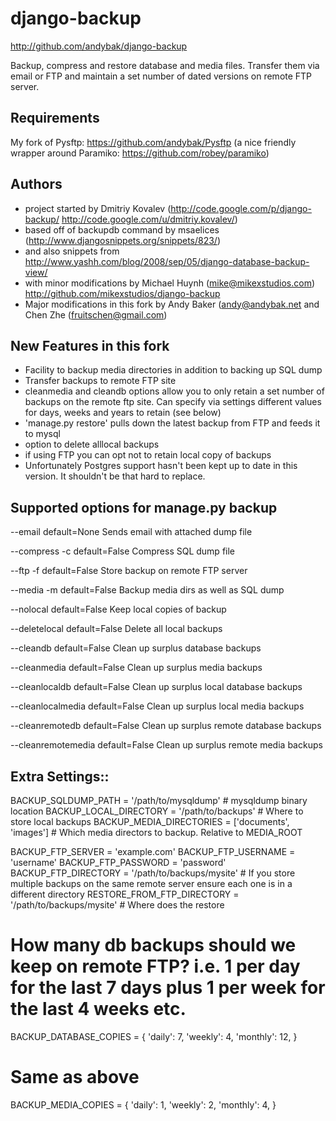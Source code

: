 django-backup
=============
http://github.com/andybak/django-backup

Backup, compress and restore database and media files. Transfer them via email or FTP and maintain a set number of dated versions on remote FTP server.

Requirements
------------

My fork of Pysftp: https://github.com/andybak/Pysftp
(a nice friendly wrapper around Paramiko: https://github.com/robey/paramiko)

Authors
-------

* project started by Dmitriy Kovalev (http://code.google.com/p/django-backup/ http://code.google.com/u/dmitriy.kovalev/)
* based off of backupdb command by msaelices (http://www.djangosnippets.org/snippets/823/)
* and also snippets from http://www.yashh.com/blog/2008/sep/05/django-database-backup-view/
* with minor modifications by Michael Huynh (mike@mikexstudios.com) http://github.com/mikexstudios/django-backup
* Major modifications in this fork by Andy Baker (andy@andybak.net and Chen Zhe (fruitschen@gmail.com)


New Features in this fork
-------------------------

- Facility to backup media directories in addition to backing up SQL dump
- Transfer backups to remote FTP site
- cleanmedia and cleandb options allow you to only retain a set number of backups on the remote ftp site. Can specify via settings different values for days, weeks and years to retain (see below)
- 'manage.py restore' pulls down the latest backup from FTP and feeds it to mysql
- option to delete alllocal backups
- if using FTP you can opt not to retain local copy of backups
- Unfortunately Postgres support hasn't been kept up to date in this version. It shouldn't be that hard to replace.


Supported options for manage.py backup
--------------------------------------

--email
default=None
Sends email with attached dump file

--compress -c
default=False
Compress SQL dump file

--ftp -f
default=False
Store backup on remote FTP server

--media -m
default=False
Backup media dirs as well as SQL dump

--nolocal
default=False
Keep local copies of backup

--deletelocal
default=False
Delete all local backups

--cleandb
default=False
Clean up surplus database backups

--cleanmedia
default=False
Clean up surplus media backups

--cleanlocaldb
default=False
Clean up surplus local database backups

--cleanlocalmedia
default=False
Clean up surplus local media backups

--cleanremotedb
default=False
Clean up surplus remote database backups

--cleanremotemedia
default=False
Clean up surplus remote media backups

Extra Settings::
---------------

  BACKUP_SQLDUMP_PATH = '/path/to/mysqldump' # mysqldump binary location
  BACKUP_LOCAL_DIRECTORY = '/path/to/backups' # Where to store local backups
  BACKUP_MEDIA_DIRECTORIES = ['documents', 'images'] # Which media directors to backup. Relative to MEDIA_ROOT

  BACKUP_FTP_SERVER = 'example.com'
  BACKUP_FTP_USERNAME = 'username'
  BACKUP_FTP_PASSWORD = 'password'
  BACKUP_FTP_DIRECTORY = '/path/to/backups/mysite' # If you store multiple backups on the same remote server ensure each one is in a different directory
  RESTORE_FROM_FTP_DIRECTORY = '/path/to/backups/mysite' # Where does the restore

  # How many db backups should we keep on remote FTP? i.e. 1 per day for the last 7 days plus 1 per week for the last 4 weeks etc.
  BACKUP_DATABASE_COPIES = {
     'daily': 7,
     'weekly': 4,
     'monthly': 12,
  }

  # Same as above
  BACKUP_MEDIA_COPIES = {
     'daily': 1,
     'weekly': 2,
     'monthly': 4,
  }

